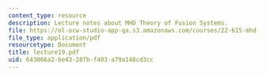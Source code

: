 ```yaml
---
content_type: resource
description: Lecture notes about MHD Theory of Fusion Systems.
file: https://ol-ocw-studio-app-qa.s3.amazonaws.com/courses/22-615-mhd-theory-of-fusion-systems-spring-2007/643066a2be4328fbf403a79a148cd3cc_lecture19.pdf
file_type: application/pdf
resourcetype: Document
title: lecture19.pdf
uid: 643066a2-be43-28fb-f403-a79a148cd3cc
---
```

